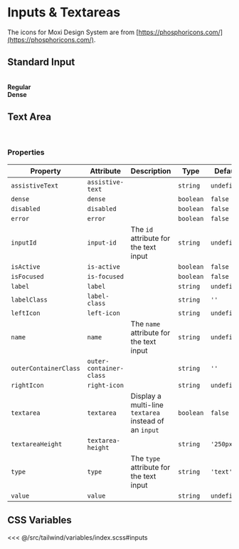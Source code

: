 # Inputs & Textareas

The icons for Moxi Design System are from [https://phosphoricons.com/](https://phosphoricons.com/).

## Standard Input

<br />
<section class="mds">
  <div class="grid grid-cols-1 lg:grid-cols-2 gap-40">
    <div>
      <strong>Regular</strong>
      <div class="my-20">
        <mx-input label="Placeholder"></mx-input>
      </div>
      <div class="my-20">
        <mx-input label="Placeholder & Left Icon" left-icon="ph-apple-logo"></mx-input>
      </div>
      <div class="my-20">
        <mx-input label="Placeholder & Right Icon" right-icon="ph-apple-logo"></mx-input>
      </div>
      <div class="my-20">
        <mx-input label="Placeholder & Assistive Text" assistive-text="Helpful text about input"></mx-input>
      </div>
      <div class="my-20">
        <mx-input label="Placeholder & Right Icon" value="Some Error" error></mx-input>
      </div>
      <div class="my-20">
        <mx-input label="Disabled" assistive-text="This input is disabled" disabled></mx-input>
      </div>
    </div>
    <div>
      <strong>Dense</strong>
      <div class="my-20">
        <mx-input label="Placeholder" dense></mx-input>
      </div>
      <div class="my-20">
        <mx-input label="Placeholder & Left Icon" left-icon="ph-apple-logo" dense></mx-input>
      </div>
      <div class="my-20">
        <mx-input label="Placeholder & Right Icon" right-icon="ph-apple-logo" dense></mx-input>
      </div>
      <div class="my-20">
        <mx-input label="Placeholder & Assistive Text" assistive-text="Helpful text about input" dense></mx-input>
      </div>
      <div class="my-20">
        <mx-input label="Placeholder & Right Icon" right-icon="ph-apple-logo" value="Some Error" error dense></mx-input>
      </div>
      <div class="my-20">
        <mx-input label="Disabled" assistive-text="This input is disabled" disabled dense></mx-input>
      </div>
    </div>
  </div>
</section>

## Text Area

<br />
<mx-input label="Placeholder" textarea=true></mx-input>

### Properties

| Property              | Attribute               | Description                                           | Type      | Default     |
| --------------------- | ----------------------- | ----------------------------------------------------- | --------- | ----------- |
| `assistiveText`       | `assistive-text`        |                                                       | `string`  | `undefined` |
| `dense`               | `dense`                 |                                                       | `boolean` | `false`     |
| `disabled`            | `disabled`              |                                                       | `boolean` | `false`     |
| `error`               | `error`                 |                                                       | `boolean` | `false`     |
| `inputId`             | `input-id`              | The `id` attribute for the text input                 | `string`  | `undefined` |
| `isActive`            | `is-active`             |                                                       | `boolean` | `false`     |
| `isFocused`           | `is-focused`            |                                                       | `boolean` | `false`     |
| `label`               | `label`                 |                                                       | `string`  | `undefined` |
| `labelClass`          | `label-class`           |                                                       | `string`  | `''`        |
| `leftIcon`            | `left-icon`             |                                                       | `string`  | `undefined` |
| `name`                | `name`                  | The `name` attribute for the text input               | `string`  | `undefined` |
| `outerContainerClass` | `outer-container-class` |                                                       | `string`  | `''`        |
| `rightIcon`           | `right-icon`            |                                                       | `string`  | `undefined` |
| `textarea`            | `textarea`              | Display a multi-line `textarea` instead of an `input` | `boolean` | `false`     |
| `textareaHeight`      | `textarea-height`       |                                                       | `string`  | `'250px'`   |
| `type`                | `type`                  | The `type` attribute for the text input               | `string`  | `'text'`    |
| `value`               | `value`                 |                                                       | `string`  | `undefined` |

## CSS Variables

<<< @/src/tailwind/variables/index.scss#inputs
